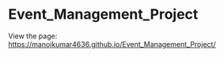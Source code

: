 # Event_Management_Project


View the page:
https://manojkumar4636.github.io/Event_Management_Project/
